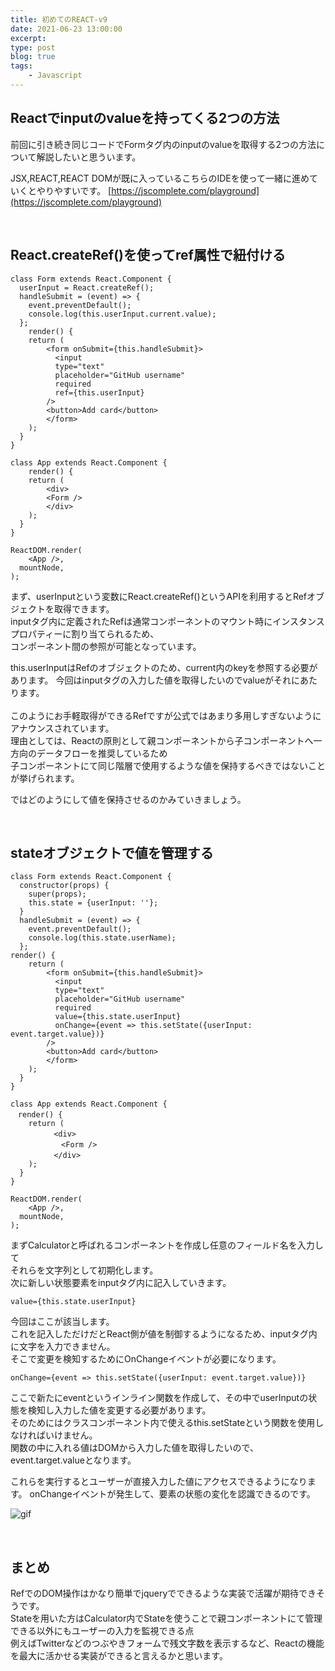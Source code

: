 ```yaml
---
title: 初めてのREACT-v9
date: 2021-06-23 13:00:00
excerpt:
type: post
blog: true
tags:
    - Javascript
---
```

## Reactでinputのvalueを持ってくる2つの方法

前回に引き続き同じコードでFormタグ内のinputのvalueを取得する2つの方法について解説したいと思ういます。

   
JSX,REACT,REACT DOMが既に入っているこちらのIDEを使って一緒に進めていくとやりやすいです。 
[https://jscomplete.com/playground](https://jscomplete.com/playground)  

<br>

## React.createRef()を使ってref属性で紐付ける

```
class Form extends React.Component {
  userInput = React.createRef();
  handleSubmit = (event) => {
    event.preventDefault();
    console.log(this.userInput.current.value);
  };
	render() {
  	return (
    	<form onSubmit={this.handleSubmit}>
    	  <input 
          type="text" 
          placeholder="GitHub username"  
          required
          ref={this.userInput}
        />
        <button>Add card</button>
    	</form>
    );
  }
}

class App extends React.Component {
	render() {
  	return (
    	<div>
        <Form />
    	</div>
    );
  }	
}

ReactDOM.render(
	<App />,
  mountNode,
);
```
まず、userInputという変数にReact.createRef()というAPIを利用するとRefオブジェクトを取得できます。  
inputタグ内に定義されたRefは通常コンポーネントのマウント時にインスタンスプロパティーに割り当てられるため、  
コンポーネント間の参照が可能となっています。  

this.userInputはRefのオブジェクトのため、current内のkeyを参照する必要があります。
今回はinputタグの入力した値を取得したいのでvalueがそれにあたります。  
 <br>
このようにお手軽取得ができるRefですが公式ではあまり多用しすぎないようにアナウンスされています。  
理由としては、Reactの原則として親コンポーネントから子コンポーネントへ一方向のデータフローを推奨しているため  
子コンポーネントにて同じ階層で使用するような値を保持するべきではないことが挙げられます。  

ではどのようにして値を保持させるのかみていきましょう。


<br>

## stateオブジェクトで値を管理する

```
class Form extends React.Component {
  constructor(props) {
    super(props);
    this.state = {userInput: ''};
  }
  handleSubmit = (event) => {
    event.preventDefault();
    console.log(this.state.userName);
  };
render() {
  	return (
    	<form onSubmit={this.handleSubmit}>
    	  <input 
          type="text" 
          placeholder="GitHub username"  
          required
          value={this.state.userInput}
          onChange={event => this.setState({userInput: event.target.value})}
        />
        <button>Add card</button>
    	</form>
    );
  }
}

class App extends React.Component {
　render() {
  	return (
    	　<div>
        　　<Form />
    	　</div>
    );
  }	
}

ReactDOM.render(
	<App />,
  mountNode,
);
```
まずCalculatorと呼ばれるコンポーネントを作成し任意のフィールド名を入力して  
それらを文字列として初期化します。  
次に新しい状態要素をinputタグ内に記入していきます。  
```
value={this.state.userInput}
```
今回はここが該当します。  
これを記入しただけだとReact側が値を制御するようになるため、inputタグ内に文字を入力できません。  
そこで変更を検知するためにOnChangeイベントが必要になります。  

```
onChange={event => this.setState({userInput: event.target.value})}
```
ここで新たにeventというインライン関数を作成して、その中でuserInputの状態を検知し入力した値を変更する必要があります。  
そのためにはクラスコンポーネント内で使えるthis.setStateという関数を使用しなければいけません。  
関数の中に入れる値はDOMから入力した値を取得したいので、event.target.valueとなります。 

これらを実行するとユーザーが直接入力した値にアクセスできるようになります。
onChangeイベントが発生して、要素の状態の変化を認識できるのです。

![gif](https://pedantic-goldberg-e70663.netlify.app/image/06232322.gif)  

<br>

## まとめ
RefでのDOM操作はかなり簡単でjqueryでできるような実装で活躍が期待できそうです。  
Stateを用いた方はCalculator内でStateを使うことで親コンポーネントにて管理できる以外にもユーザーの入力を監視できる点  
例えばTwitterなどのつぶやきフォームで残文字数を表示するなど、Reactの機能を最大に活かせる実装ができると言えるかと思います。  